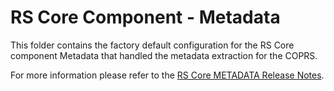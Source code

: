 # RS Core Component - Metadata

This folder contains the factory default configuration for the RS Core component Metadata that handled the metadata extraction for the COPRS.

For more information please refer to the [RS Core METADATA Release Notes](./doc/ReleaseNote.md).
